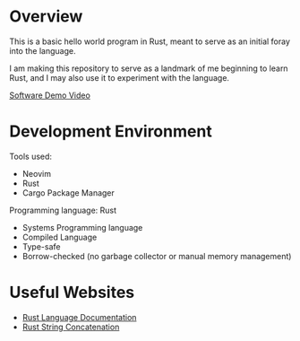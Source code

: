 # Overview

This is a basic hello world program in Rust, meant to serve as an initial foray into the language.

I am making this repository to serve as a landmark of me beginning to learn Rust, and I may also use it to experiment with the language. 

[Software Demo Video](https://youtu.be/O9OEtBrjjqA)

# Development Environment

Tools used:

- Neovim
- Rust
- Cargo Package Manager

Programming language: Rust

- Systems Programming language
- Compiled Language
- Type-safe
- Borrow-checked (no garbage collector or manual memory management)

# Useful Websites

- [Rust Language Documentation](https://doc.rust-lang.org/std/index.html)
- [Rust String Concatenation](https://stackoverflow.com/questions/30154541/how-do-i-concatenate-strings)

